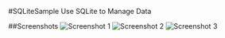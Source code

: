 #SQLiteSample
Use SQLite to Manage Data

##Screenshots
![Screenshot 1](https://raw.githubusercontent.com/thinhhung/learning-ios/master/SQLiteSample/screenshot1.png)
![Screenshot 2](https://raw.githubusercontent.com/thinhhung/learning-ios/master/SQLiteSample/screenshot2.png)
![Screenshot 3](https://raw.githubusercontent.com/thinhhung/learning-ios/master/SQLiteSample/screenshot3.png)

